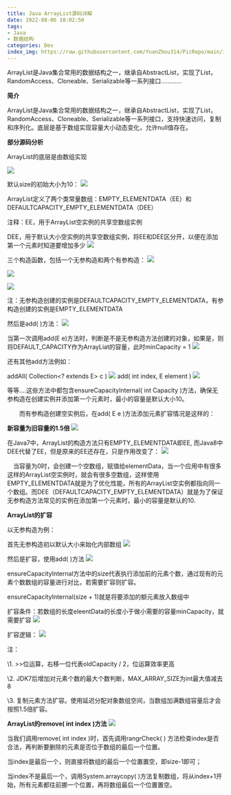 ```yaml
---
title: Java ArrayList源码详解
date: 2022-08-06 18:02:50
tags: 
- Java
- 数据结构
categories: Dev
index_img: https://raw.githubusercontent.com/YuanZhou314/PicRepo/main/imgs/old/Arraylist.png
---
```

ArrayList是Java集合常用的数据结构之一，继承自AbstractList，实现了List，RandomAccess、Cloneable、Serializable等一系列接口…………
<!-- more -->

**简介**

ArrayList是Java集合常用的数据结构之一，继承自AbstractList，实现了List，RandomAccess、Cloneable、Serializable等一系列接口，支持快速访问，复制和序列化。底层是基于数组实现容量大小动态变化，允许null值存在。

**部分源码分析**

ArrayList的底层是由数组实现

![](https://raw.githubusercontent.com/YuanZhou314/PicRepo/main/imgs/20220806180401.png)

默认size的初始大小为10：
![](https://raw.githubusercontent.com/YuanZhou314/PicRepo/main/imgs/20220806180551.png)

ArrayList定义了两个类常量数组：EMPTY_ELEMENTDATA（EE）和DEFAULTCAPACITY_EMPTY_ELEMENTDATA（DEE）

注释：EE，用于ArrayList空实例的共享空数组实例

DEE，用于默认大小空实例的共享空数组实例，将EE和DEE区分开，以便在添加第一个元素时知道要增加多少
![](https://raw.githubusercontent.com/YuanZhou314/PicRepo/main/imgs/20220806180614.png)

三个构造函数，包括一个无参构造和两个有参构造：
![](https://raw.githubusercontent.com/YuanZhou314/PicRepo/main/imgs/20220806180648.png)

![](https://raw.githubusercontent.com/YuanZhou314/PicRepo/main/imgs/20220806180701.png)

![](https://raw.githubusercontent.com/YuanZhou314/PicRepo/main/imgs/20220806180711.png)

 

注：无参构造创建的实例是DEFAULTCAPACITY_EMPTY_ELEMENTDATA，有参构造创建的实例是EMPTY_ELEMENTDATA

然后是add( )方法：
![](https://raw.githubusercontent.com/YuanZhou314/PicRepo/main/imgs/20220806180744.png)

当第一次调用add(E e)方法时，判断是不是无参构造方法创建的对象，如果是，则将DEFAULT_CAPACITY作为ArrayLiat的容量，此时minCapacity = 1
![](https://raw.githubusercontent.com/YuanZhou314/PicRepo/main/imgs/20220806180802.png)

还有其他add方法例如：

 addAll( Collection<? extends E> c )
![](https://raw.githubusercontent.com/YuanZhou314/PicRepo/main/imgs/20220806180818.png)
add( int index, E element )
![](https://raw.githubusercontent.com/YuanZhou314/PicRepo/main/imgs/20220806180851.png)

等等....这些方法中都包含ensureCapacitylnternal( int Capacity )方法，确保无参构造在创建实例并添加第一个元素时，最小的容量是默认大小10。

　　而有参构造创建空实例后，在add( E e )方法添加元素扩容情况是这样的：

**新容量为旧容量的1.5倍**
![](https://raw.githubusercontent.com/YuanZhou314/PicRepo/main/imgs/20220806180911.png)


在Java7中，ArrayList的构造方法只有EMPTY_ELEMENTDATA即EE, 而Java8中DEE代替了EE，但是原来的EE还存在，只是作用改变了：
![](https://raw.githubusercontent.com/YuanZhou314/PicRepo/main/imgs/20220806180926.png)

 

 　当容量为0时，会创建一个空数组，赋值给elementData，当一个应用中有很多这样的ArrayList空实例时，就会有很多空数组，这样使用EMPTY_ELEMENTDATA就是为了优化性能，所有的ArrayList空实例都指向同一个数组。而DEE（DEFAULTCAPACITY_EMPTY_ELEMENTDATA）就是为了保证无参构造方法常见的实例在添加第一个元素时，最小的容量是默认的10.

 **ArrayList的扩容**

 以无参构造为例：

首先无参构造初以默认大小来始化内部数组
![](https://raw.githubusercontent.com/YuanZhou314/PicRepo/main/imgs/20220806180949.png)

然后是扩容，使用add( )方法
![](https://raw.githubusercontent.com/YuanZhou314/PicRepo/main/imgs/20220806181005.png)

ensureCapacityInternal方法中的size代表执行添加前的元素个数，通过现有的元素个数数组的容量进行对比，若需要扩容则扩容。

 ensureCapacityInternal(size + 1)就是将要添加的额元素放入数组中

 

扩容条件：若数组的长度eleentData的长度小于做小需要的容量minCapacity，就需要扩容
![](https://raw.githubusercontent.com/YuanZhou314/PicRepo/main/imgs/20220806181021.png)

扩容逻辑：
![](https://raw.githubusercontent.com/YuanZhou314/PicRepo/main/imgs/20220806181021.png)

注：

\1. >>位运算，右移一位代表oldCapacity / 2，位运算效率更高

\2. JDK7后增加对元素个数的最大个数判断，MAX_ARRAY_SIZE为int最大值减去8

\3. 复制元素方法扩容。使用延迟分配对象数组空间，当数组加满数组容量后才会按照1.5倍扩容。

 

**ArrayList的remove( int index )方法**
![](https://raw.githubusercontent.com/YuanZhou314/PicRepo/main/imgs/20220806181055.png)

当我们调用remove( int index )时，首先调用rangrCheck( ) 方法检查index是否合法，再判断要删除的元素是否位于数组的最后一个位置。

当index是最后一个，则直接将数组的最后一个位置置空，即size-1即可；

当index不是最后一个，调用System.arraycopy( )方法复制数组，将从index+1开始，所有元素都往前挪一个位置，再将数组最后一个位置置空。

 
